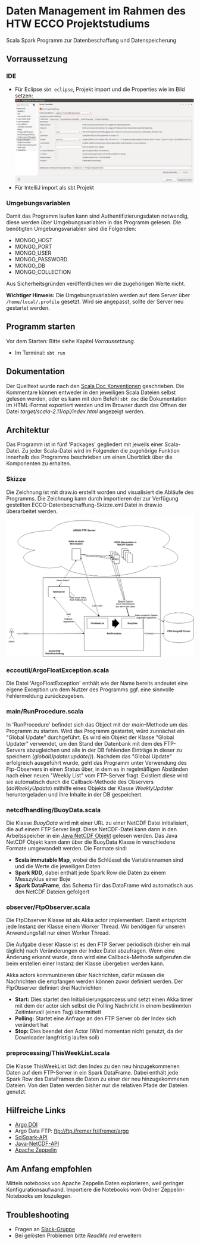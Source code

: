 # Daten Management im Rahmen des HTW ECCO Projektstudiums

Scala Spark Programm zur Datenbeschaffung und Datenspeicherung

## Vorraussetzung
### IDE
* Für Eclipse `sbt eclipse`, Projekt import und die Properties wie im Bild setzen:
  ![Scala compiler settings](eclipse_properties.png)
* Für IntelliJ import als sbt Projekt

### Umgebungsvariablen
Damit das Programm laufen kann sind Authentifizierungsdaten notwendig, diese werden
über Umgebungsvariablen in das Programm gelesen. Die benötigten Umgebungsvariablen
sind die Folgenden:

* MONGO_HOST
* MONGO_PORT
* MONGO_USER
* MONGO_PASSWORD
* MONGO_DB
* MONGO_COLLECTION

Aus Sicherheitsgründen veröffentlichen wir die zugehörigen Werte nicht.

**Wichtiger Hinweis:** Die Umgebungsvariablen werden auf dem Server über `/home/local/.profile` gesetzt. Wird sie angepasst, sollte der Server neu gestartet werden.

## Programm starten
Vor dem Starten: Bitte siehe Kapitel *Vorraussetzung*.

* Im Terminal: `sbt run`

## Dokumentation
Der Quelltext wurde nach den [Scala Doc Konventionen](https://docs.scala-lang.org/style/scaladoc.html) geschrieben.
Die Kommentare können entweder in den jeweiligen Scala Dateien selbst gelesen werden,
oder es kann mit dem Befehl `sbt doc` die Dokumentation im HTML-Format exportiert werden
und im Browser durch das Öffnen der Datei *target/scala-2.11/api/index.html* angezeigt werden.

## Architektur
Das Programm ist in fünf 'Packages' gegliedert mit jeweils einer Scala-Datei. Zu jeder Scala-Datei wird im Folgenden die zugehörige Funktion innerhalb des Programms beschrieben um einen Überblick
über die Komponenten zu erhalten.

### Skizze
Die Zeichnung ist mit draw.io erstellt worden und visualisiert die Abläufe des Programms.
Die Zeichnung kann durch importieren der zur Verfügung gestellten ECCO-Datenbeschaffung-Skizze.xml
Datei in draw.io überarbeitet werden.
![ECCO-Datenbeschaffung-Skizze](ECCO-Datenbeschaffung-Skizze.png)

### eccoutil/ArgoFloatException.scala
Die Datei 'ArgoFloatException' enthält wie der Name bereits andeutet eine eigene Exception um
dem Nutzer des Programms ggf. eine sinnvolle Fehlermeldung zurückzugeben.

### main/RunProcedure.scala
In 'RunProcedure' befindet sich das Object mit der *main*-Methode um das Programm zu starten.
Wird das Programm gestartet, würd zunnächst ein "Global Update" durchgeführt. Es wird ein Objekt der Klasse "Global Updater" verwendet, um den Stand der Datenbank mit dem des FTP-Servers abzugleichen und alle in der DB fehlenden Einträge in dieser zu speichern (*globalUpdater.update()*).
Nachdem das "Global Update" erfolgreich ausgeführt wurde, geht das Programm unter Verwendung des Ftp-Observers in einen Status über, in dem es in regelmäßigen Abständen nach einer neuen "Weekly List" vom FTP-Server fragt. 
Existiert diese wird sie automatisch durch die Callback-Methode des Observers (*doWeeklyUpdate*) mithilfe eines Objekts der Klasse *WeeklyUpdater* heruntergeladen und ihre Inhalte in der DB gespeichert. 

### netcdfhandling/BuoyData.scala
Die Klasse *BuoyData* wird mit einer URL zu einer NetCDF Datei initialisiert, die
auf einem FTP Server liegt. Diese NetCDF-Datei kann dann in den Arbeitsspeicher in
ein [Java NetCDF Objekt](https://www.unidata.ucar.edu/software/thredds/current/netcdf-java/documentation.htm) gelesen werden. Das Java NetCDF Objekt kann dann über die BuoyData Klasse in
verschiedene Formate umgewandelt werden. Die Formate sind:
* **Scala immutable Map**, wobei die Schlüssel die Variablennamen sind und die Werte die jeweiligen Daten
* **Spark RDD**, dabei enthält jede Spark Row die Daten zu einem Messzyklus einer Boje
* **Spark DataFrame**, das Schema für das DataFrame wird automatisch aus den NetCDF Dateien
 gefolgert

### observer/FtpObserver.scala
Die FtpObserver Klasse ist als Akka actor implementiert. Damit entspricht jede
Instanz der Klasse einem Worker Thread. Wir benötigen für unseren Anwendungsfall
nur einen Worker Thread.

Die Aufgabe dieser Klasse ist es den FTP Server periodisch (bisher ein mal täglich) nach Veränderungen der Index Datei abzufragen. Wenn eine Änderung erkannt wurde, dann wird eine
Callback-Methode aufgerufen die beim erstellen einer Instanz der Klasse übergeben werden kann.

Akka actors kommunizieren über Nachrichten, dafür müssen die Nachrichten die empfangen werden können zuvor definiert werden. Der FtpObserver definiert drei Nachrichten:
* **Start:** Dies startet den Initialisierungsprozess und setzt einen Akka timer mit dem der actor sich selbst die Polling Nachricht in einem bestimmten Zeitintervall (einen Tag) übermittelt
* **Polling:** Startet eine Anfrage an den FTP Server ob der Index sich verändert hat
* **Stop:** Dies beendet den Actor (Wird momentan nicht genutzt, da der Downloader langfristig laufen soll)

### preprocessing/ThisWeekList.scala
Die Klasse ThisWeekList lädt den Index zu den neu hinzugekommenen Daten auf dem FTP-Server
in ein Spark DataFrame. Dabei enthält jede Spark Row des DataFrames die Daten zu einer
der neu hinzugekommenen Dateien. Von den Daten werden bisher nur die relativen Pfade
der Dateien genutzt.

## Hilfreiche Links
* [Argo DOI](http://www.argodatamgt.org/Access-to-data/Argo-DOI-Digital-Object-Identifier)
* Argo Data FTP: ftp://ftp.ifremer.fr/ifremer/argo
* [SciSpark-API](https://scispark.jpl.nasa.gov/api/)
* [Java-NetCDF-API](https://www.unidata.ucar.edu/software/thredds/v4.3/netcdf-java/v4.3/javadoc/index.html)
* [Apache Zeppelin](https://zeppelin.apache.org/)

## Am Anfang empfohlen
Mittels notebooks von Apache Zeppelin Daten explorieren, weil geringer Konfigurationsaufwand.
Importiere die Notebooks vom Ordner Zeppelin-Notebooks um loszulegen.

## Troubleshooting
* Fragen an [Slack-Gruppe](https://htw-ai-wise-2016.slack.com)
* Bei gelösten Problemen bitte *ReadMe.md* erweitern
